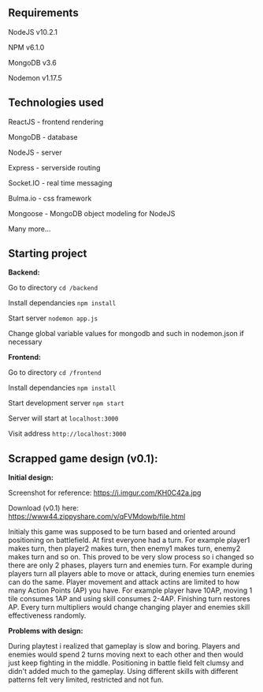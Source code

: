 ## Requirements

NodeJS v10.2.1

NPM v6.1.0

MongoDB v3.6

Nodemon v1.17.5

## Technologies used

ReactJS - frontend rendering

MongoDB - database

NodeJS - server

Express - serverside routing

Socket.IO - real time messaging

Bulma.io - css framework

Mongoose - MongoDB object modeling for NodeJS

Many more...

## Starting project

**Backend:**

Go to directory `cd /backend`

Install dependancies `npm install`

Start server `nodemon app.js`

Change global variable values for mongodb and such in nodemon.json if necessary

**Frontend:**

Go to directory `cd /frontend`

Install dependancies `npm install`

Start development server `npm start`

Server will start at `localhost:3000`

Visit address `http://localhost:3000`

## Scrapped game design (v0.1):

**Initial design:**

Screenshot for reference: https://i.imgur.com/KH0C42a.jpg

Download (v0.1) here: https://www44.zippyshare.com/v/qFVMdowb/file.html

Initialy this game was supposed to be turn based and oriented around positioning on battlefield. At first everyone had a turn. For example player1 makes turn, then player2 makes turn, then enemy1 makes turn, enemy2 makes turn and so on. This proved to be very slow process so i changed so there are only 2 phases, players turn and enemies turn. For example during players turn all players able to move or attack, during enemies turn enemies can do the same. Player movement and attack actins are limited to how many Action Points (AP) you have. For example player have 10AP, moving 1 tile consumes 1AP and using skill consumes 2-4AP. Finishing turn restores AP. Every turn multipliers would change changing player and enemies skill effectiveness randomly.

**Problems with design:**

During playtest i realized that gameplay is slow and boring. Players and enemies would spend 2 turns moving next to each other and then would just keep fighting in the middle. Positioning in battle field felt clumsy and didn't added much to the gameplay. Using different skills with different patterns felt very limited, restricted and not fun.
